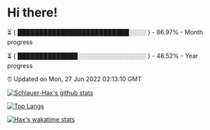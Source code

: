 # Hi there!

⏳ { ██████████████████████████░░░░ } - 86.97% - Month progress

⏳ { ██████████████░░░░░░░░░░░░░░░░ } - 48.52% - Year progress

⏰ Updated on Mon, 27 Jun 2022 02:13:10 GMT


[![Schlauer-Hax's github stats](https://github-readme-stats.vercel.app/api?username=Schlauer-Hax&show_icons=true&theme=dark&count_private=true)](https://github.com/Schlauer-Hax)


[![Top Langs](https://github-readme-stats.vercel.app/api/top-langs/?username=Schlauer-Hax&layout=compact&theme=dark)](https://github.com/Schlauer-Hax?tab=repositories)


[![Hax's wakatime stats](https://github-readme-stats.vercel.app/api/wakatime?username=Hax&theme=dark)](https://wakatime.com/@Hax)

